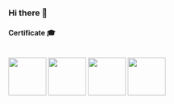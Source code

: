 ### Hi there 🦋

#### Certificate :mortar_board:</br></br>

<a href="https://www.credly.com/badges/637379c4-19c6-4381-93c3-f9d0449f302c/public_url"><img src="https://images.credly.com/size/340x340/images/2d84e428-9078-49b6-a804-13c15383d0de/image.png" width="75" height="75"/></a>
<a href="https://www.credly.com/badges/27de72d7-2391-4eca-a0d1-0077fbd29fad/public_url"><img src="https://images.credly.com/size/340x340/images/0e284c3f-5164-4b21-8660-0d84737941bc/image.png" width="75" height="75"/></a>
<a href="https://www.credly.com/badges/fefd68cd-ab0e-40f4-b3a6-b33cf3723c5f/public_url"><img src="https://images.credly.com/size/340x340/images/f0d3fbb9-bfa7-4017-9989-7bde8eaf42b1/image.png" width="75" height="75"/></a>
<a href="https://www.credly.com/badges/2752e62a-2e48-4f88-8dfd-009d3221d2fb/public_url"><img src="https://images.credly.com/size/340x340/images/f0d3fbb9-bfa7-4017-9989-7bde8eaf42b1/image.png" width="75" height="75"/></a>
